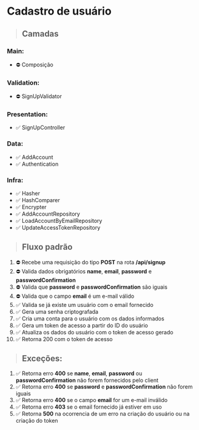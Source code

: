 # **Cadastro de usuário**

> ## Camadas
### Main:
- ⛔ Composição

### Validation:
- ⛔ SignUpValidator

### Presentation:
- ✅ SignUpController

### Data:
- ✅ AddAccount
- ✅ Authentication

### Infra:
- ✅ Hasher
- ✅ HashComparer
- ✅ Encrypter
- ✅ AddAccountRepository
- ✅ LoadAccountByEmailRepository
- ✅ UpdateAccessTokenRepository

> ## Fluxo padrão
1. ⛔ Recebe uma requisição do tipo **POST** na rota **/api/signup**
1. ⛔ Valida dados obrigatórios **name**, **email**, **password** e **passwordConfirmation**
1. ⛔ Valida que **password** e **passwordConfirmation** são iguais
1. ⛔ Valida que o campo **email** é um e-mail válido
1. ✅ Valida se já existe um usuário com o email fornecido
1. ✅ Gera uma senha criptografada
1. ✅ Cria uma conta para o usuário com os dados informados
1. ✅ Gera um token de acesso a partir do ID do usuário
1. ✅ Atualiza os dados do usuário com o token de acesso gerado
1. ✅ Retorna 200 com o token de acesso

> ## Exceções:
1. ✅ Retorna erro **400** se **name**, **email**, **password** ou **passwordConfirmation** não forem fornecidos pelo client
1. ✅ Retorna erro **400** se **password** e **passwordConfirmation** não forem iguais
1. ✅ Retorna erro **400** se o campo **email** for um e-mail inválido
1. ✅ Retorna erro **403** se o email fornecido já estiver em uso
1. ✅ Retorna **500** na ocorrencia de um erro na criação do usuário ou na criação do token